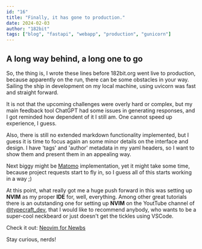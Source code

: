 ```yaml
---
id: "16" 
title: "Finally, it has gone to production."
date: 2024-02-03
author: "182bit"
tags: ["blog", "fastapi", "webapp", "production", "gunicorn"]
---
```

## A long way behind, a long one to go

So, the thing is, I wrote these lines before 182bit.org went live to production, because apparently on the run, there can be some obstacles in your way. Sailing the ship in development on my local machine, using uvicorn was fast and straight forward.

It is not that the upcoming challenges were overly hard or complex, but my main feedback tool ChatGPT had some issues in generating responses, and I got reminded how dependent of it I still am. One cannot speed up experience, I guess.

Also, there is still no extended markdown functionality implemented, but I guess it is time to focus again an some minor details on the interface and design. I have 'tags' and 'author' metadata in my yaml headers, so I want to show them and present them in an appealing way.

Next biggy might be [Matomo](https://matomo.org/) implementation, yet it might take some time, because project requests start to fly in, so I guess all of this starts working in a way ;)

At this point, what really got me a huge push forward in this was setting up **NVIM** as my proper **IDE** for, well, everything. Among other great tutorials there is an outstanding one for setting up **NVIM** on the YoutTube channel of [@typecraft_dev](https://www.youtube.com/@typecraft_dev), that I would like to recommend anybody, who wants to be a super-cool neckbeard or just doesn't get the tickles using VSCode.

Check it out: [Neovim for Newbs](https://youtu.be/zHTeCSVAFNY?list=PLsz00TDipIffreIaUNk64KxTIkQaGguqn)

<!-- [![Neovim for Newbs.](https://img.youtube.com/vi/zHTeCSVAFNY/maxresdefault.jpg)(https://www.youtube.com/embed/zHTeCSVAFNY?list=PLsz00TDipIffreIaUNk64KxTIkQaGguqn)] -->

Stay curious, nerds!
